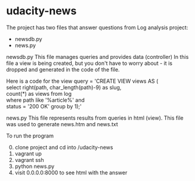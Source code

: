 # udacity-news

The project has two files that answer questions from Log analysis project:
* newsdb.py
* news.py

newsdb.py
This file manages queries and provides data (controller)
In this file a view is being created, but you don't have to worry about - it is dropped and generated in the code of the file.

Here is a code for the view
query = 'CREATE VIEW views AS (\
       select right(path, char_length(path)-9) as slug, \
       count(*) as views from log \
       where path like \'%article%\' and \
       status = \'200 OK\' group by 1);'

news.py
This file represents results from queries in html (view). This file was used to generate news.htm and news.txt

To run the program

0) clone project and cd into /udacity-news
1) vagrant up
2) vagrant ssh
3) python news.py
4) visit 0.0.0.0:8000 to see html with the answer
